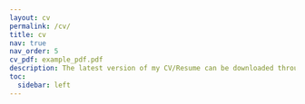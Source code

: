 ```yaml
---
layout: cv
permalink: /cv/
title: cv
nav: true
nav_order: 5
cv_pdf: example_pdf.pdf
description: The latest version of my CV/Resume can be downloaded through the icon or viewed below.
toc:
  sidebar: left
---
```

